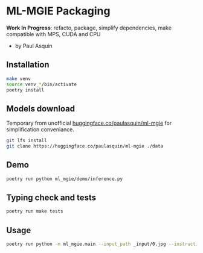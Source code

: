 # ML-MGIE Packaging

**Work In Progress**: refacto, package, simplify dependencies, make compatible with MPS, CUDA and CPU
- by Paul Asquin

## Installation 
```bash
make venv
source venv_*/bin/activate
poetry install 
```

## Models download
Temporary from unofficial [huggingface.co/paulasquin/ml-mgie](https://huggingface.co/paulasquin/ml-mgie) for simplification conveniance.
```bash
git lfs install
git clone https://huggingface.co/paulasquin/ml-mgie ./data
```

## Demo
```bash
poetry run python ml_mgie/demo/inference.py
```

## Typing check and tests
```bash
poetry run make tests
```

## Usage
```bash
poetry run python -m ml_mgie.main --input_path _input/0.jpg --instruction "make the frame red" --output_path red_glasses.jpg --max_size 512
```